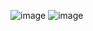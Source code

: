 ![image](https://user-images.githubusercontent.com/48994987/217677073-948df870-cb26-4fcb-bcbc-ffc3598d696f.png)
![image](https://user-images.githubusercontent.com/48994987/217706219-185f760a-9f74-4859-8ad1-d5c667eca187.png)
